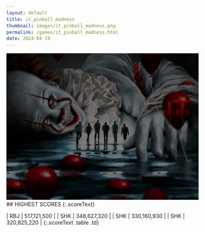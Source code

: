 ```yaml
---
layout: default
title: it_pinball_madness
thumbnail: images/it_pinball_madness.png
permalink: /games/it_pinball_madness.html
date: 2024-04-19
---
```


<img src="../images/it_pinball_madness.png" class="gameThumbnail img-fluid mx-auto align-middle">
## HIGHEST SCORES
{:.scoreText}

| RBJ | 517,121,500 | 
| SHK | 348,627,320 | 
| SHK | 330,160,930 | 
| SHK | 320,825,220 | 
{:.scoreText .table .td}
